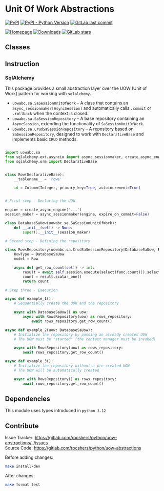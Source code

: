 # Unit Of Work Abstractions

[![PyPI](https://img.shields.io/pypi/v/uow-abstractions)](https://pypi.org/project/uow-abstractions/)
[![PyPI - Python Version](https://img.shields.io/pypi/pyversions/uow-abstractions)](https://pypi.org/project/uow-abstractions/)
[![GitLab last commit](https://img.shields.io/gitlab/last-commit/rocshers/python/uow-abstractions)](https://gitlab.com/rocshers/python/uow-abstractions)

[![Homepage](https://img.shields.io/badge/Homepage-orange)](https://projects.rocshers.com/open-source/uow-abstractions)
[![Downloads](https://static.pepy.tech/badge/uow-abstractions)](https://pepy.tech/project/uow-abstractions)
[![GitLab stars](https://img.shields.io/gitlab/stars/rocshers/python/uow-abstractions)](https://gitlab.com/rocshers/python/uow-abstractions)

## Classes

## Instruction

### SqlAlchemy

This package provides a small abstraction layer over the UOW (Unit of Work) pattern for working with `sqlalchemy`.

- `uowabc.sa.SaSessionUnitOfWork` – A class that contains an `async_sessionmaker[AsyncSession]` and automatically calls `.commit` or `.rollback` when the context is closed.
- `uowabc.sa.SaSessionRepository` – A base repository containing an `AsyncSession`, extending the functionality of `SaSessionUnitOfWork`.
- `uowabc.sa.CrudSaSessionRepository` – A repository based on `SaSessionRepository`, designed to work with `DeclarativeBase` and implements basic `CRUD` methods.

```python

import uowabc.sa
from sqlalchemy.ext.asyncio import async_sessionmaker, create_async_engine
from sqlalchemy.orm import DeclarativeBase


class Row(DeclarativeBase):
    __tablename__ = 'rows'

    id = Column(Integer, primary_key=True, autoincrement=True)


# First step - Declaring the UOW

engine = create_async_engine('...')
session_maker = async_sessionmaker(engine, expire_on_commit=False)

class DatabaseSaUow(uowabc.sa.SaSessionUnitOfWork):
    def __init__(self) -> None:
        super().__init__(session_maker)

# Second step - Defining the repository

class RowsRepository(uowabc.sa.CrudSaSessionRepository[DatabaseSaUow, Row]):
    UowType = DatabaseSaUow
    model = Row

    async def get_row_count(self) -> int:
        result = await self.session.execute(select(func.count()).select_from(self.model))
        count = result.scalar_one()
        return count

# Step three - Execution

async def example_1():
    # Sequentially create the UOW and the repository

    async with DatabaseSaUow() as uow:
        async with RowsRepository(uow) as rows_repository:
            await rows_repository.get_row_count()

async def example_2(uow: DatabaseSaUow):
    # Initialize the repository by passing an already created UOW
    # The UOW must be "started" (the context manager must be invoked)

    async with RowsRepository(uow) as rows_repository:
        await rows_repository.get_row_count()

async def example_3():
    # Initialize the repository without a pre-created UOW
    # The UOW will be automatically created

    async with RowsRepository() as rows_repository:
        await rows_repository.get_row_count()
```

## Dependencies

This module uses types introduced in `python 3.12`

## Contribute

Issue Tracker: <https://gitlab.com/rocshers/python/uow-abstractions/-/issues>  
Source Code: <https://gitlab.com/rocshers/python/uow-abstractions>

Before adding changes:

```bash
make install-dev
```

After changes:

```bash
make format test
```
